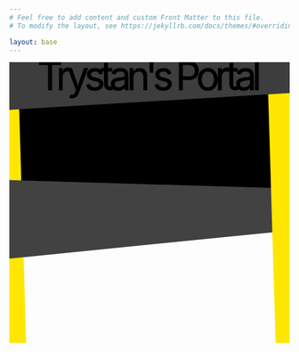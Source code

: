 ```yaml
---
# Feel free to add content and custom Front Matter to this file.
# To modify the layout, see https://jekyllrb.com/docs/themes/#overriding-theme-defaults

layout: base
---
```

<link href="{{site.baseurl}}/styles/svg.css" rel="stylesheet" type="text/css" />

<svg viewBox="0 0 100 100">
    <defs>
        <radialGradient id="BackgroundGradient">
            <stop offset="0%" stop-color="#f0f598" />
            <stop offset="20%" stop-color="#f5ff32ff" />
            <stop offset="40%" stop-color="#f0f598" />
            <stop offset="60%" stop-color="#f5ff32ff" />
            <stop offset="80%" stop-color="#f0f598" />
            <stop offset="100%" stop-color="#f5ff32ff" />
        </radialGradient>
    </defs>
    <!-- carousel 1 -->
    <g id="carousel">
        <rect id="carouselBackground" stroke="black" width="100" height="34" x="0" y="11" />
        <g id="carouselSlides">
            <a href="{{site.baseurl}}/"><image width="10" height="10" href="{{site.baseurl}}/images/website-icon.png"/></a>
            <image width="10" height="10" href="https://www.differencebetween.net/wp-content/uploads/2012/01/Difference-Between-Example-and-Sample.jpg"/>
            <image width="10" height="10" href="https://96274587-5419-457f-b780-87ae1b389972.mdnplay.dev/en-US/docs/Web/SVG/Reference/Element/image/mdn_logo_only_color.png"/>
        </g>
        <g id="carouselControls">
            <text textLength="5" text x="10" y="31" id="carouselControlLeft" class="carouselControl" direction="left"><</text>
            <text textLength="5" text x="80" y="31" id="carouselControlRight" class="carouselControl" direction="right">></text>
        </g>
    </g>
    <!-- sides -->
    <polygon  fill="#ffe600ff" points="0,0 3,0 6,100 0,100" />
    <polygon  fill="#424242ff" points="0,42 100,45 100,60 0,70" />
    <polygon  fill="#ffe600ff" points="92,0 100,0 100,100 95,100" />
    <!-- title -->
    <polygon  fill="#3d3d3dff" points="0,0 100,0 100,11 0,17" />
    <text stroke="black" stroke-width=".15" textLength="80" text x="10" y="10" class="title">Trystan's Portal</text>
</svg>

<script type="module" src="{{site.baseurl}}/js/index/main.js"></script>